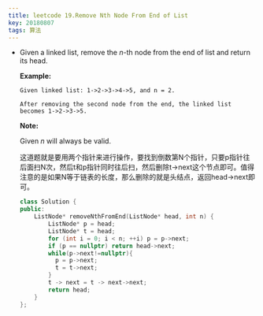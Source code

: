 ```yaml
---
title: leetcode 19.Remove Nth Node From End of List
key: 20180807
tags: 算法
---
```


- Given a linked list, remove the *n*-th node from the end of list and return its head.

  **Example:**

  ```
  Given linked list: 1->2->3->4->5, and n = 2.
  
  After removing the second node from the end, the linked list becomes 1->2->3->5.
  ```

  **Note:**

  Given *n* will always be valid.

  这道题就是要用两个指针来进行操作，要找到倒数第N个指针，只要p指针往后面扫N次，然后t和p指针同时往后扫，然后删除t->next这个节点即可。值得注意的是如果N等于链表的长度，那么删除的就是头结点，返回head->next即可。

  ```c++
  class Solution {
  public:
      ListNode* removeNthFromEnd(ListNode* head, int n) {
          ListNode* p = head;
          ListNode* t = head;
          for (int i = 0; i < n; ++i) p = p->next;
          if (p == nullptr) return head->next;
          while(p->next!=nullptr){
          	p = p->next;
          	t = t->next;
          }
          t -> next = t -> next->next;
          return head;
      }
  };
  ```





